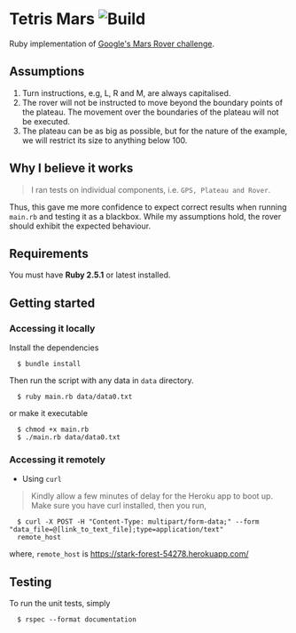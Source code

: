 # Tetris Mars ![Build](https://github.com/thatosmk/tetris-mars/workflows/Build/badge.svg?branch=master)

Ruby implementation of [Google's Mars Rover challenge](https://code.google.com/archive/p/marsrovertechchallenge/).

## Assumptions

1. Turn instructions, e.g, L, R and M, are always capitalised.
2. The rover will not be instructed to move beyond the boundary points of the plateau. The movement over the boundaries
   of the plateau will not be executed.
3. The plateau can be as big as possible, but for the nature of the example, we will restrict its size to anything below
   100.

## Why I believe it works

> I ran tests on individual components, i.e. ```GPS, Plateau and Rover```.

Thus, this gave me more confidence to expect correct results when running ```main.rb``` and
testing it as a blackbox. While my assumptions hold, the rover should exhibit the expected
behaviour.

## Requirements

You must have **Ruby 2.5.1** or latest installed.

## Getting started 

### Accessing it locally

Install the dependencies

```
  $ bundle install
```

Then run the script with any data in ```data``` directory.
```
  $ ruby main.rb data/data0.txt
```
or make it executable
```
  $ chmod +x main.rb
  $ ./main.rb data/data0.txt
```

### Accessing it remotely

* Using ```curl```

> Kindly allow a few minutes of delay for the Heroku app to boot up.
Make sure you have curl installed, then you run,
```
  $ curl -X POST -H "Content-Type: multipart/form-data;" --form "data_file=@[link_to_text_file];type=application/text"
  remote_host 
```

where,
```remote_host``` is https://stark-forest-54278.herokuapp.com/

## Testing

To run the unit tests, simply

```
  $ rspec --format documentation
```

